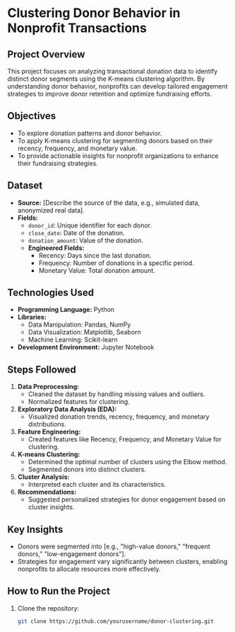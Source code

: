 # Clustering Donor Behavior in Nonprofit Transactions

## Project Overview
This project focuses on analyzing transactional donation data to identify distinct donor segments using the K-means clustering algorithm. By understanding donor behavior, nonprofits can develop tailored engagement strategies to improve donor retention and optimize fundraising efforts.

## Objectives
- To explore donation patterns and donor behavior.
- To apply K-means clustering for segmenting donors based on their recency, frequency, and monetary value.
- To provide actionable insights for nonprofit organizations to enhance their fundraising strategies.

## Dataset
- **Source:** [Describe the source of the data, e.g., simulated data, anonymized real data].
- **Fields:**
  - `donor_id`: Unique identifier for each donor.
  - `close_date`: Date of the donation.
  - `donation_amount`: Value of the donation.
  - **Engineered Fields:**
    - Recency: Days since the last donation.
    - Frequency: Number of donations in a specific period.
    - Monetary Value: Total donation amount.

## Technologies Used
- **Programming Language:** Python
- **Libraries:**
  - Data Manipulation: Pandas, NumPy
  - Data Visualization: Matplotlib, Seaborn
  - Machine Learning: Scikit-learn
- **Development Environment:** Jupyter Notebook

## Steps Followed
1. **Data Preprocessing:**
   - Cleaned the dataset by handling missing values and outliers.
   - Normalized features for clustering.
2. **Exploratory Data Analysis (EDA):**
   - Visualized donation trends, recency, frequency, and monetary distributions.
3. **Feature Engineering:**
   - Created features like Recency, Frequency, and Monetary Value for clustering.
4. **K-means Clustering:**
   - Determined the optimal number of clusters using the Elbow method.
   - Segmented donors into distinct clusters.
5. **Cluster Analysis:**
   - Interpreted each cluster and its characteristics.
6. **Recommendations:**
   - Suggested personalized strategies for donor engagement based on cluster insights.

## Key Insights
- Donors were segmented into [e.g., "high-value donors," "frequent donors," "low-engagement donors"].
- Strategies for engagement vary significantly between clusters, enabling nonprofits to allocate resources more effectively.

## How to Run the Project
1. Clone the repository:
   ```bash
   git clone https://github.com/yourusername/donor-clustering.git